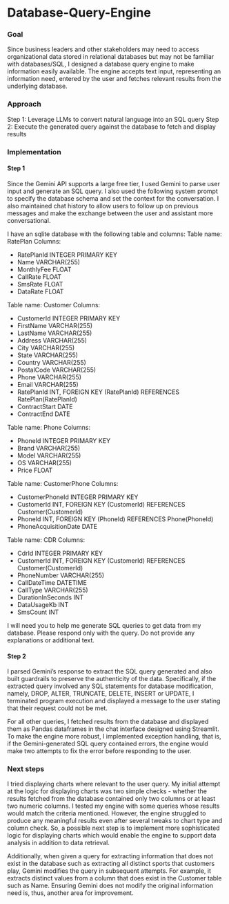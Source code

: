 # Database-Query-Engine

### Goal
Since business leaders and other stakeholders may need to access organizational data stored in relational databases but may not be familiar with databases/SQL, I designed a database query engine to make information easily available. The engine accepts text input, representing an information need, entered by the user and fetches relevant results from the underlying database.

### Approach
Step 1: Leverage LLMs to convert natural language into an SQL query
Step 2: Execute the generated query against the database to fetch  and display results 

### Implementation
#### Step 1
Since the Gemini API supports a large free tier, I used Gemini to parse user input and generate an SQL query. I also used the following system prompt to specify the database schema and set the context for the conversation. I also maintained chat history to allow users to follow up on previous messages and make the exchange between the user and assistant more conversational. 

I have an sqlite database with the following table and columns:
Table name: RatePlan
Columns:
* RatePlanId INTEGER PRIMARY KEY
* Name VARCHAR(255)
* MonthlyFee FLOAT
* CallRate FLOAT
* SmsRate FLOAT
* DataRate FLOAT
        
Table name: Customer
Columns:
* CustomerId INTEGER PRIMARY KEY
* FirstName VARCHAR(255)
* LastName VARCHAR(255)
* Address VARCHAR(255)
* City VARCHAR(255)
* State VARCHAR(255)
* Country VARCHAR(255)
* PostalCode VARCHAR(255)
* Phone VARCHAR(255)
* Email VARCHAR(255)
* RatePlanId INT, FOREIGN KEY (RatePlanId) REFERENCES RatePlan(RatePlanId)
* ContractStart DATE
* ContractEnd DATE
        
Table name: Phone
Columns:
* PhoneId INTEGER PRIMARY KEY
* Brand VARCHAR(255)
* Model VARCHAR(255)
* OS VARCHAR(255)
* Price FLOAT
        
Table name: CustomerPhone
Columns:
* CustomerPhoneId INTEGER PRIMARY KEY
* CustomerId INT, FOREIGN KEY (CustomerId) REFERENCES Customer(CustomerId)
* PhoneId INT, FOREIGN KEY (PhoneId) REFERENCES Phone(PhoneId)
* PhoneAcquisitionDate DATE
        
Table name: CDR
Columns:
* CdrId INTEGER PRIMARY KEY
* CustomerId INT, FOREIGN KEY (CustomerId) REFERENCES Customer(CustomerId)
* PhoneNumber VARCHAR(255)
* CallDateTime DATETIME
* CallType VARCHAR(255)
* DurationInSeconds INT
* DataUsageKb INT
* SmsCount INT

I will need you to help me generate SQL queries to get data from my database.
Please respond only with the query. Do not provide any explanations or additional text.

#### Step 2
I parsed Gemini’s response to extract the SQL query generated and also built guardrails to preserve the authenticity of the data. Specifically, if the extracted query involved any SQL statements for database modification, namely, DROP, ALTER, TRUNCATE, DELETE, INSERT or UPDATE,  I terminated program execution and displayed a message to the user stating that their request could not be met. 

For all other queries, I fetched results from the database and displayed them as Pandas dataframes in the chat interface designed using Streamlit. To make the engine more robust, I implemented exception handling, that is, if the Gemini-generated SQL query contained errors, the engine would make two attempts to fix the error before responding to the user. 

### Next steps
I tried displaying charts where relevant to the user query. My initial attempt at the logic for displaying charts was two simple checks - whether the results fetched from the database contained only two columns or at least two numeric columns. I tested my engine with some queries whose results would match the criteria mentioned. However, the engine struggled to produce any meaningful results even after several tweaks to chart type and column check. So, a possible next step is to implement more sophisticated logic for displaying charts which would enable the engine to support data analysis in addition to data retrieval.

Additionally, when given a query for extracting information that does not exist in the database such as extracting all distinct sports that customers play, Gemini modifies the query in subsequent attempts. For example, it extracts distinct values from a column that does exist in the Customer table such as Name. Ensuring Gemini does not modify the original information need is, thus, another area for improvement.
